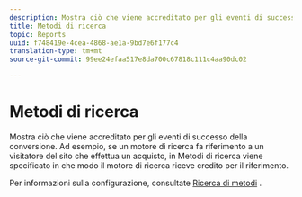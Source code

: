 ```yaml
---
description: Mostra ciò che viene accreditato per gli eventi di successo della conversione. Ad esempio, se un motore di ricerca fa riferimento a un visitatore del sito che effettua un acquisto, in Metodi di ricerca viene specificato in che modo il motore di ricerca riceve credito per il riferimento.
title: Metodi di ricerca
topic: Reports
uuid: f748419e-4cea-4868-ae1a-9bd7e6f177c4
translation-type: tm+mt
source-git-commit: 99ee24efaa517e8da700c67818c111c4aa90dc02

---
```



# Metodi di ricerca

Mostra ciò che viene accreditato per gli eventi di successo della conversione. Ad esempio, se un motore di ricerca fa riferimento a un visitatore del sito che effettua un acquisto, in Metodi di ricerca viene specificato in che modo il motore di ricerca riceve credito per il riferimento.

Per informazioni sulla configurazione, consultate [Ricerca di metodi](/help/admin/admin/finding-methods.md) .
